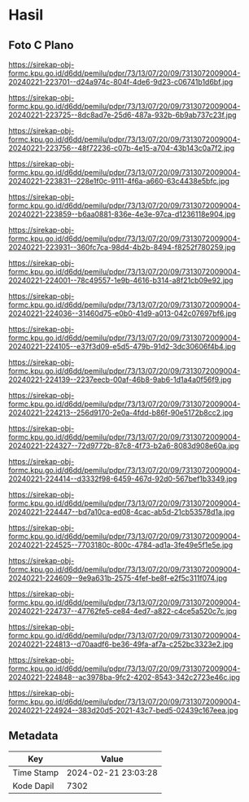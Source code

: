 # Hasil

## Foto C Plano

https://sirekap-obj-formc.kpu.go.id/d6dd/pemilu/pdpr/73/13/07/20/09/7313072009004-20240221-223701--d24a974c-804f-4de6-9d23-c06741b1d6bf.jpg

https://sirekap-obj-formc.kpu.go.id/d6dd/pemilu/pdpr/73/13/07/20/09/7313072009004-20240221-223725--8dc8ad7e-25d6-487a-932b-6b9ab737c23f.jpg

https://sirekap-obj-formc.kpu.go.id/d6dd/pemilu/pdpr/73/13/07/20/09/7313072009004-20240221-223756--48f72236-c07b-4e15-a704-43b143c0a7f2.jpg

https://sirekap-obj-formc.kpu.go.id/d6dd/pemilu/pdpr/73/13/07/20/09/7313072009004-20240221-223831--228e1f0c-9111-4f6a-a660-63c4438e5bfc.jpg

https://sirekap-obj-formc.kpu.go.id/d6dd/pemilu/pdpr/73/13/07/20/09/7313072009004-20240221-223859--b6aa0881-836e-4e3e-97ca-d1236118e904.jpg

https://sirekap-obj-formc.kpu.go.id/d6dd/pemilu/pdpr/73/13/07/20/09/7313072009004-20240221-223931--360fc7ca-98d4-4b2b-8494-f8252f780259.jpg

https://sirekap-obj-formc.kpu.go.id/d6dd/pemilu/pdpr/73/13/07/20/09/7313072009004-20240221-224001--78c49557-1e9b-4616-b314-a8f21cb09e92.jpg

https://sirekap-obj-formc.kpu.go.id/d6dd/pemilu/pdpr/73/13/07/20/09/7313072009004-20240221-224036--31460d75-e0b0-41d9-a013-042c07697bf6.jpg

https://sirekap-obj-formc.kpu.go.id/d6dd/pemilu/pdpr/73/13/07/20/09/7313072009004-20240221-224105--e37f3d09-e5d5-479b-91d2-3dc30606f4b4.jpg

https://sirekap-obj-formc.kpu.go.id/d6dd/pemilu/pdpr/73/13/07/20/09/7313072009004-20240221-224139--2237eecb-00af-46b8-9ab6-1d1a4a0f56f9.jpg

https://sirekap-obj-formc.kpu.go.id/d6dd/pemilu/pdpr/73/13/07/20/09/7313072009004-20240221-224213--256d9170-2e0a-4fdd-b86f-90e5172b8cc2.jpg

https://sirekap-obj-formc.kpu.go.id/d6dd/pemilu/pdpr/73/13/07/20/09/7313072009004-20240221-224327--72d9772b-87c8-4f73-b2a6-8083d908e60a.jpg

https://sirekap-obj-formc.kpu.go.id/d6dd/pemilu/pdpr/73/13/07/20/09/7313072009004-20240221-224414--d3332f98-6459-467d-92d0-567bef1b3349.jpg

https://sirekap-obj-formc.kpu.go.id/d6dd/pemilu/pdpr/73/13/07/20/09/7313072009004-20240221-224447--bd7a10ca-ed08-4cac-ab5d-21cb53578d1a.jpg

https://sirekap-obj-formc.kpu.go.id/d6dd/pemilu/pdpr/73/13/07/20/09/7313072009004-20240221-224525--7703180c-800c-4784-ad1a-3fe49e5f1e5e.jpg

https://sirekap-obj-formc.kpu.go.id/d6dd/pemilu/pdpr/73/13/07/20/09/7313072009004-20240221-224609--9e9a631b-2575-4fef-be8f-e2f5c311f074.jpg

https://sirekap-obj-formc.kpu.go.id/d6dd/pemilu/pdpr/73/13/07/20/09/7313072009004-20240221-224737--47762fe5-ce84-4ed7-a822-c4ce5a520c7c.jpg

https://sirekap-obj-formc.kpu.go.id/d6dd/pemilu/pdpr/73/13/07/20/09/7313072009004-20240221-224813--d70aadf6-be36-49fa-af7a-c252bc3323e2.jpg

https://sirekap-obj-formc.kpu.go.id/d6dd/pemilu/pdpr/73/13/07/20/09/7313072009004-20240221-224848--ac3978ba-9fc2-4202-8543-342c2723e46c.jpg

https://sirekap-obj-formc.kpu.go.id/d6dd/pemilu/pdpr/73/13/07/20/09/7313072009004-20240221-224924--383d20d5-2021-43c7-bed5-02439c167eea.jpg


## Metadata

| Key        | Value               |
| ---------- | ------------------- |
| Time Stamp | 2024-02-21 23:03:28 |
| Kode Dapil | 7302                |



